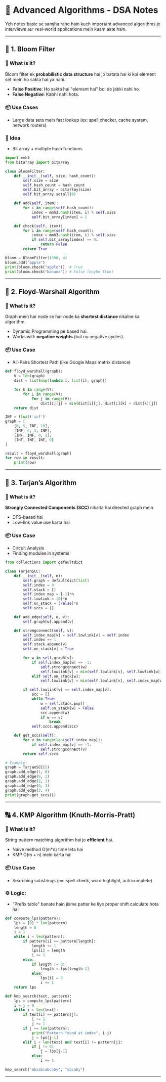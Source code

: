 # 🧠 Advanced Algorithms - DSA Notes

Yeh notes basic se samjha rahe hain kuch important advanced algorithms jo interviews aur real-world applications mein kaam aate hain.

---

## 🌸 1. Bloom Filter

### 📌 What is it?

Bloom filter ek **probabilistic data structure** hai jo batata hai ki koi element set mein ho sakta hai ya nahi.

* **False Positive**: Ho sakta hai "element hai" bol de jabki nahi ho.
* **False Negative**: Kabhi nahi hota.

### 📦 Use Cases

* Large data sets mein fast lookup (ex: spell checker, cache system, network routers)

### 🧠 Idea

* Bit array + multiple hash functions

```python
import mmh3
from bitarray import bitarray

class BloomFilter:
    def __init__(self, size, hash_count):
        self.size = size
        self.hash_count = hash_count
        self.bit_array = bitarray(size)
        self.bit_array.setall(0)

    def add(self, item):
        for i in range(self.hash_count):
            index = mmh3.hash(item, i) % self.size
            self.bit_array[index] = 1

    def check(self, item):
        for i in range(self.hash_count):
            index = mmh3.hash(item, i) % self.size
            if self.bit_array[index] == 0:
                return False
        return True

bloom = BloomFilter(1000, 4)
bloom.add("apple")
print(bloom.check("apple"))  # True
print(bloom.check("banana")) # False (maybe True)
```

---

## 🏁 2. Floyd-Warshall Algorithm

### 📌 What is it?

Graph mein har node se har node ka **shortest distance** nikalne ka algorithm.

* Dynamic Programming pe based hai.
* Works with **negative weights** (but no negative cycles).

### 📦 Use Case

* All-Pairs Shortest Path (like Google Maps matrix distance)

```python
def floyd_warshall(graph):
    V = len(graph)
    dist = list(map(lambda i: list(i), graph))

    for k in range(V):
        for i in range(V):
            for j in range(V):
                dist[i][j] = min(dist[i][j], dist[i][k] + dist[k][j])
    return dist

INF = float('inf')
graph = [
    [0, 5, INF, 10],
    [INF, 0, 3, INF],
    [INF, INF, 0, 1],
    [INF, INF, INF, 0]
]

result = floyd_warshall(graph)
for row in result:
    print(row)
```

---

## 🌊 3. Tarjan’s Algorithm

### 📌 What is it?

**Strongly Connected Components (SCC)** nikalta hai directed graph mein.

* DFS-based hai
* Low-link value use karta hai

### 📦 Use Case

* Circuit Analysis
* Finding modules in systems

```python
from collections import defaultdict

class TarjanSCC:
    def __init__(self, n):
        self.graph = defaultdict(list)
        self.index = 0
        self.stack = []
        self.index_map = [-1]*n
        self.lowlink = [0]*n
        self.on_stack = [False]*n
        self.sccs = []

    def add_edge(self, u, v):
        self.graph[u].append(v)

    def strongconnect(self, v):
        self.index_map[v] = self.lowlink[v] = self.index
        self.index += 1
        self.stack.append(v)
        self.on_stack[v] = True

        for w in self.graph[v]:
            if self.index_map[w] == -1:
                self.strongconnect(w)
                self.lowlink[v] = min(self.lowlink[v], self.lowlink[w])
            elif self.on_stack[w]:
                self.lowlink[v] = min(self.lowlink[v], self.index_map[w])

        if self.lowlink[v] == self.index_map[v]:
            scc = []
            while True:
                w = self.stack.pop()
                self.on_stack[w] = False
                scc.append(w)
                if w == v:
                    break
            self.sccs.append(scc)

    def get_sccs(self):
        for v in range(len(self.index_map)):
            if self.index_map[v] == -1:
                self.strongconnect(v)
        return self.sccs

# Example:
graph = TarjanSCC(5)
graph.add_edge(1, 0)
graph.add_edge(0, 2)
graph.add_edge(2, 1)
graph.add_edge(0, 3)
graph.add_edge(3, 4)
print(graph.get_sccs())
```

---

## 🔠 4. KMP Algorithm (Knuth-Morris-Pratt)

### 📌 What is it?

String pattern matching algorithm hai jo **efficient** hai.

* Naive method O(m\*n) time leta hai
* KMP O(m + n) mein karta hai

### 📦 Use Case

* Searching substrings (ex: spell check, word highlight, autocomplete)

### ⚙️ Logic:

* "Prefix table" banate hain jisme patter ke liye proper shift calculate hota hai

```python
def compute_lps(pattern):
    lps = [0] * len(pattern)
    length = 0
    i = 1
    while i < len(pattern):
        if pattern[i] == pattern[length]:
            length += 1
            lps[i] = length
            i += 1
        else:
            if length != 0:
                length = lps[length-1]
            else:
                lps[i] = 0
                i += 1
    return lps

def kmp_search(text, pattern):
    lps = compute_lps(pattern)
    i = j = 0
    while i < len(text):
        if text[i] == pattern[j]:
            i += 1
            j += 1
        if j == len(pattern):
            print("Pattern found at index", i-j)
            j = lps[j-1]
        elif i < len(text) and text[i] != pattern[j]:
            if j != 0:
                j = lps[j-1]
            else:
                i += 1

kmp_search("abxabcabcaby", "abcaby")
```

---

